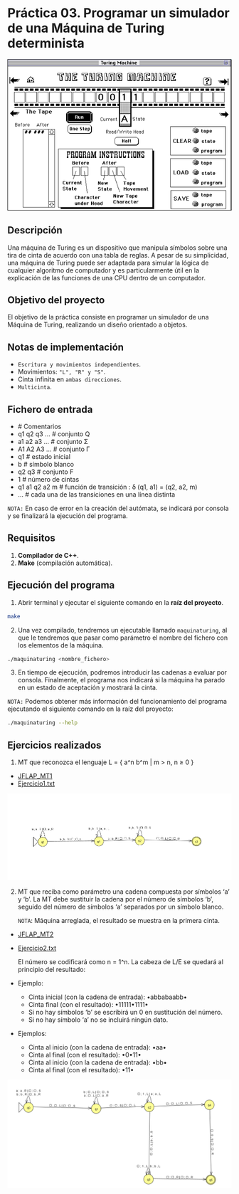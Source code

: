 # Práctica 03. Programar un simulador de una Máquina de Turing determinista

<p align="center">
  <img src="images/maquina_turing.gif" />
</p>

## Descripción

Una máquina de Turing es un dispositivo que manipula símbolos sobre una tira de cinta de acuerdo con una tabla de reglas. A pesar de su simplicidad, una máquina de Turing puede ser adaptada para simular la lógica de cualquier algoritmo de computador y es particularmente útil en la explicación de las funciones de una CPU dentro de un computador.

## Objetivo del proyecto

El objetivo de la práctica consiste en programar un simulador de una Máquina de Turing, realizando un diseño orientado a objetos.

## Notas de implementación

- `Escritura y movimientos independientes`.
- Movimientos: `"L", "R" y "S"`.
- Cinta infinita en `ambas direcciones`.
- `Multicinta`.

## Fichero de entrada

- \# Comentarios
- q1 q2 q3 … # conjunto Q
- a1 a2 a3 … # conjunto Σ
- A1 A2 A3 … # conjunto Γ
- q1 # estado inicial
- b # símbolo blanco
- q2 q3 # conjunto F
- 1 # número de cintas
- q1 a1 q2 a2 m # función de transición : δ (q1, a1) = (q2, a2, m)
- ... # cada una de las transiciones en una línea distinta

`NOTA:` En caso de error en la creación del autómata, se indicará por consola y se finalizará la ejecución del programa.

## Requisitos

1. **Compilador de C++**.
2. **Make** (compilación automática).

## Ejecución del programa

1. Abrir terminal y ejecutar el siguiente comando en la **raíz del proyecto**.

```bash
make
```

2. Una vez compilado, tendremos un ejecutable llamado `maquinaturing`, al que le tendremos que pasar como parámetro el nombre del fichero con los elementos de la máquina.

```bash
./maquinaturing <nombre_fichero>
```

3. En tiempo de ejecución, podremos introducir las cadenas a evaluar por consola. Finalmente, el programa nos indicará si la máquina ha parado en un estado de aceptación y mostrará la cinta.


`NOTA:` Podemos obtener más información del funcionamiento del programa ejecutando el siguiente comando en la raíz del proyecto:

```bash
./maquinaturing --help
```

## Ejercicios realizados

1. MT que reconozca el lenguaje L = { a^n b^m | m > n, n ≥ 0 }

- [JFLAP_MT1](./JFLAP/MT1.jff)
- [Ejercicio1.txt](./ficheros_prueba/Ejercicio1.txt)

<p align="center">
  <img src="images/MT1.png" />
</p>

2. MT que reciba como parámetro una cadena compuesta por símbolos ‘a’ y ‘b’. La MT debe sustituir la cadena por el número de símbolos ‘b’, seguido del número de símbolos ‘a’ separados por un símbolo blanco.

    `NOTA`: Máquina arreglada, el resultado se muestra en la primera cinta.

- [JFLAP_MT2](./JFLAP/MT2.jff)
- [Ejercicio2.txt](./ficheros_prueba/Ejercicio2.txt)

    El número se codificará como n = 1^n. La cabeza de L/E se quedará al principio del resultado:

- Ejemplo: 
    - Cinta inicial (con la cadena de entrada): •abbabaabb•
    - Cinta final (con el resultado): •11111•1111•
    - Si no hay símbolos ‘b’ se escribirá un 0 en sustitución del número.
    - Si no hay símbolo ‘a’ no se incluirá ningún dato.
- Ejemplos: 
    - Cinta al inicio (con la cadena de entrada): •aa•
    - Cinta al final (con el resultado): •0•11•
    - Cinta al inicio (con la cadena de entrada): •bb•
    - Cinta al final (con el resultado): •11•

<p align="center">
  <img src="images/MT2.png" />
</p>